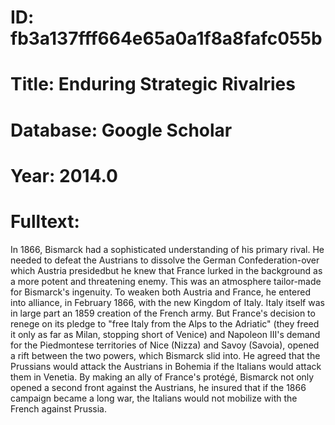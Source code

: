 # ID: fb3a137fff664e65a0a1f8a8fafc055b
# Title: Enduring Strategic Rivalries
# Database: Google Scholar
# Year: 2014.0
# Fulltext:
In 1866, Bismarck had a sophisticated understanding of his primary rival.
He needed to defeat the Austrians to dissolve the German Confederation-over which Austria presidedbut he knew that France lurked in the background as a more potent and threatening enemy.
This was an atmosphere tailor-made for Bismarck's ingenuity.
To weaken both Austria and France, he entered into alliance, in February 1866, with the new Kingdom of Italy.
Italy itself was in large part an 1859 creation of the French army.
But France's decision to renege on its pledge to "free Italy from the Alps to the Adriatic" (they freed it only as far as Milan, stopping short of Venice) and Napoleon III's demand for the Piedmontese territories of Nice (Nizza) and Savoy (Savoia), opened a rift between the two powers, which Bismarck slid into.
He agreed that the Prussians would attack the Austrians in Bohemia if the Italians would attack them in Venetia.
By making an ally of France's protégé, Bismarck not only opened a second front against the Austrians, he insured that if the 1866 campaign became a long war, the Italians would not mobilize with the French against Prussia.